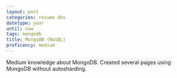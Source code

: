 ```yaml
---
layout: post
categories: resume dbs
datetype: year
until: now
tags: mongodb
title: MongoDB (NoSQL)
proficency: medium
---
```


Medium knowledge about MongoDB. Created several pages using MongoDB without autosharding.
